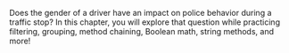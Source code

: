 Does the gender of a driver have an impact on police behavior during a traffic stop? In this chapter, you will explore that question while practicing filtering, grouping, method chaining, Boolean math, string methods, and more!

